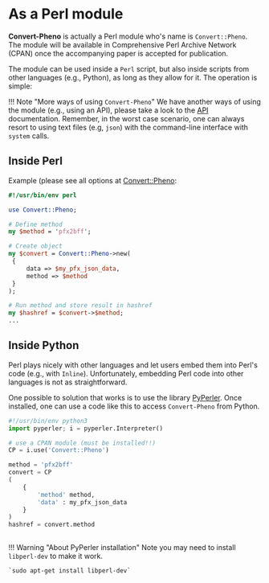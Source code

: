 # As a Perl module

**Convert-Pheno** is actually a Perl module who's name is `Convert::Pheno`. The module will be available in Comprehensive Perl Archive Network (CPAN) once the accompanying paper is accepted for publication.

The module can be used inside a `Perl` script, but also inside scripts from other languages (e.g., Python), as long as they allow for it. The operation is simple:

!!! Note "More ways of using `Convert-Pheno`"
    We have another ways of using the module (e.g., using an API), please take a look to the [API](use-as-an-api.md) documentation. 
    Remember, in the worst case scenario, one can always resort to using text files (e.g, `json`) with the command-line interface with `system` calls.


## Inside Perl

Example (please see all options at [Convert::Pheno](https://metacpan.org/pod/Convert%3A%3APheno):
```Perl
#!/usr/bin/env perl

use Convert::Pheno;

# Define method
my $method = 'pfx2bff';

# Create object
my $convert = Convert::Pheno->new(
 {
     data => $my_pfx_json_data,
     method => $method
 }
);

# Run method and store result in hashref
my $hashref = $convert->$method;
...

```
## Inside Python

Perl plays nicely with other languages and let users embed them into Perl's code (e.g., with `Inline`). Unfortunately, embedding Perl code into other languages is not as straightforward.

One possible to solution that works is to use the library [PyPerler](https://github.com/tkluck/pyperler). Once installed, one can use a code like this to access `Convert-Pheno` from Python.

```Python
#!/usr/bin/env python3
import pyperler; i = pyperler.Interpreter()

# use a CPAN module (must be installed!!)
CP = i.use('Convert::Pheno')

method = 'pfx2bff'
convert = CP
(
    { 
        'method' method,
        'data' : my_pfx_json_data
    }
)
hashref = convert.method
 
```

!!! Warning "About PyPerler installation"
    Note you may need to install `libperl-dev` to make it work.
    
    `sudo apt-get install libperl-dev`

